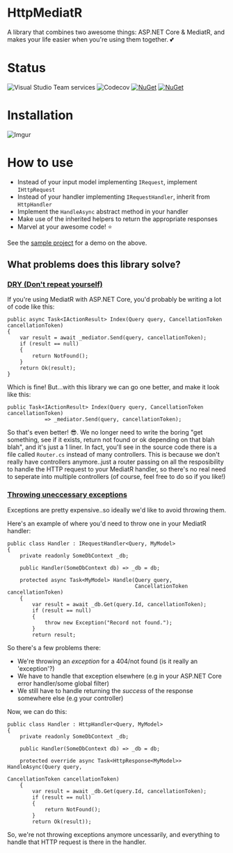 # HttpMediatR
A library that combines two awesome things: ASP.NET Core & MediatR, and makes your life easier when you're using them together. :two_hearts:

# Status
![Visual Studio Team services](https://img.shields.io/vso/build/rpm1984/b191ce56-b252-49c8-bba2-23e75b32ab0b/3.svg?style=plastic) ![Codecov](https://img.shields.io/codecov/c/github/RPM1984/HttpMediatR.svg?style=plastic) [![NuGet](https://img.shields.io/nuget/v/HttpMediatR.svg?style=plastic)](https://www.nuget.org/packages/HttpMediatR/) [![NuGet](https://img.shields.io/nuget/dt/HttpMediatR.svg?style=plastic)](https://www.nuget.org/packages/HttpMediatR/)

# Installation
![Imgur](https://i.imgur.com/s68DUuP.png)

# How to use
- Instead of your input model implementing `IRequest`, implement `IHttpRequest`
- Instead of your handler implementing `IRequestHandler`, inherit from `HttpHandler`
- Implement the `HandleAsync` abstract method in your handler
- Make use of the inherited helpers to return the appropriate responses
- Marvel at your awesome code! :star:

See the [sample project](https://github.com/RPM1984/HttpMediatR/tree/master/samples/HttpMediatR.Samples.AspNetCoreMvc) for a demo on the above.

## What problems does this library solve?
### [DRY (Don't repeat yourself)](https://en.wikipedia.org/wiki/Don%27t_repeat_yourself)
If you're using MediatR with ASP.NET Core, you'd probably be writing a lot of code like this:
```
public async Task<IActionResult> Index(Query query, CancellationToken cancellationToken)
{
    var result = await _mediator.Send(query, cancellationToken);
    if (result == null)
    {
        return NotFound();
    }
    return Ok(result);
}
```

Which is fine! But...with this library we can go one better, and make it look like this:
```
public Task<IActionResult> Index(Query query, CancellationToken cancellationToken)
            => _mediator.Send(query, cancellationToken);
```

So that's even better! :sunglasses:. We no longer need to write the boring "get something, see if it exists, return not found or ok depending on that blah blah", and it's just a 1 liner. In fact, you'll see in the source code there is a file called `Router.cs` instead of many controllers. This is because we don't really have controllers anymore..just a router passing on all the resposibility to handle the HTTP request to your MediatR handler, so there's no real need to seperate into multiple controllers (of course, feel free to do so if you like!)

### [Throwing uneccessary exceptions](http://jonskeet.uk/csharp/exceptions.html)
Exceptions are pretty expensive..so ideally we'd like to avoid throwing them.

Here's an example of where you'd need to throw one in your MediatR handler:
```
public class Handler : IRequestHandler<Query, MyModel>
{
    private readonly SomeDbContext _db;

    public Handler(SomeDbContext db) => _db = db;

    protected async Task<MyModel> Handle(Query query,
										 CancellationToken cancellationToken)
    {
        var result = await _db.Get(query.Id, cancellationToken);
        if (result == null)
        {
            throw new Exception("Record not found.");
        }
        return result;
```

So there's a few problems there:
- We're throwing an _exception_ for a 404/not found (is it really an 'exception'?)
- We have to handle that exception elsewhere (e.g in your ASP.NET Core error handler/some global filter)
- We still have to handle returning the _success_ of the response somewhere else (e.g your controller)

Now, we can do this:
```
public class Handler : HttpHandler<Query, MyModel>
{
    private readonly SomeDbContext _db;

    public Handler(SomeDbContext db) => _db = db;

    protected override async Task<HttpResponse<MyModel>> HandleAsync(Query query,
																	 CancellationToken cancellationToken)
    {
        var result = await _db.Get(query.Id, cancellationToken);
        if (result == null)
        {
            return NotFound();
        }
        return Ok(result));
```

So, we're not throwing exceptions anymore uncessarily, and everything to handle that HTTP request is there in the handler.

